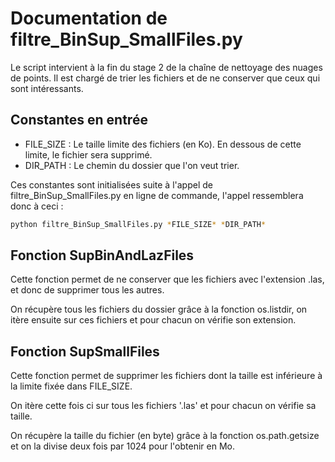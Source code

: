 # Documentation de filtre_BinSup_SmallFiles.py

Le script intervient à la fin du stage 2 de la chaîne de nettoyage des nuages de points. Il est chargé de trier les fichiers et de ne conserver que ceux qui sont intéressants.

## Constantes en entrée

- FILE_SIZE : Le taille limite des fichiers (en Ko). En dessous de cette limite, le fichier sera supprimé.
- DIR_PATH : Le chemin du dossier que l'on veut trier.

Ces constantes sont initialisées suite à l'appel de filtre_BinSup_SmallFiles.py en ligne de commande, l'appel ressemblera donc à ceci : 

``` bash
python filtre_BinSup_SmallFiles.py *FILE_SIZE* *DIR_PATH*
```

## Fonction SupBinAndLazFiles

Cette fonction permet de ne conserver que les fichiers avec l'extension .las, et donc de supprimer tous les autres.

On récupère tous les fichiers du dossier grâce à la fonction os.listdir, on itère ensuite sur ces fichiers et pour chacun on vérifie son extension.

## Fonction SupSmallFiles

Cette fonction permet de supprimer les fichiers dont la taille est inférieure à la limite fixée dans FILE_SIZE.

On itère cette fois ci sur tous les fichiers '.las' et pour chacun on vérifie sa taille.

On récupère la taille du fichier (en byte) grâce à la fonction os.path.getsize et on la divise deux fois par 1024 pour l'obtenir en Mo.